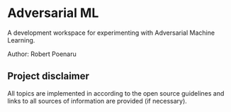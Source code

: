# Adversarial ML

A development workspace for experimenting with Adversarial Machine Learning.

Author:
Robert Poenaru

## Project disclaimer

All topics are implemented in according to the open source guidelines and links to all sources of information are provided (if necessary).

